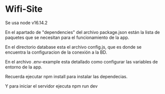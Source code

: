 # Wifi-Site

Se usa node v16.14.2

En el apartado de "dependencies" del archivo package.json están la lista de paquetes que se necesitan para el funcionamiento de la app.

En el directorio database esta el archivo config.js, que es donde se encuentra la configuracion de la conexión a la BD.

En el archivo .env-example esta detallado como configurar las variables de entorno de la app.

Recuerda ejecutar npm install para instalar las dependecias.

Y para iniciar el servidor ejecuta npm run dev
